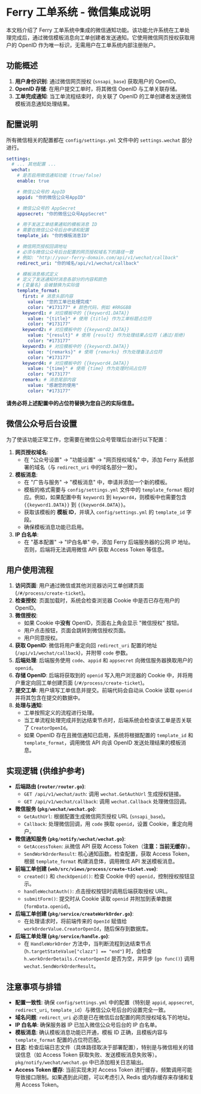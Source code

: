 # Ferry 工单系统 - 微信集成说明

本文档介绍了 Ferry 工单系统中集成的微信通知功能。该功能允许系统在工单处理完成后，通过微信模板消息向工单创建者发送通知。它使用微信网页授权获取用户的 OpenID 作为唯一标识，无需用户在工单系统内部注册账户。

## 功能概述

1.  **用户身份识别**: 通过微信网页授权 (`snsapi_base`) 获取用户的 OpenID。
2.  **OpenID 存储**: 在用户提交工单时，将其微信 OpenID 与工单关联存储。
3.  **工单完成通知**: 当工单流程结束时，向关联了 OpenID 的工单创建者发送微信模板消息通知处理结果。

## 配置说明

所有微信相关的配置都在 `config/settings.yml` 文件中的 `settings.wechat` 部分进行。

```yaml
settings:
  # ... 其他配置 ...
  wechat:
    # 是否启用微信通知功能 (true/false)
    enable: true

    # 微信公众号的 AppID
    appid: "你的微信公众号AppID"

    # 微信公众号的 AppSecret
    appsecret: "你的微信公众号AppSecret"

    # 用于发送工单结果通知的模板消息 ID
    # 需要在微信公众号后台申请和配置
    template_id: "你的模板消息ID"

    # 微信网页授权回调地址
    # 必须与微信公众号后台配置的网页授权域名下的路径一致
    # 例如: "http://your-ferry-domain.com/api/v1/wechat/callback"
    redirect_uri: "你的域名/api/v1/wechat/callback"

    # 模板消息格式定义
    # 定义了发送通知时消息各部分的内容和颜色
    # {变量名} 会被替换为实际值
    template_format:
      first: # 消息头部内容
        value: "您的工单已处理完成"
        color: "#173177" # 颜色代码，例如 #RRGGBB
      keyword1: # 对应模板中的 {{keyword1.DATA}}
        value: "{title}" # 使用 {title} 作为工单标题占位符
        color: "#173177"
      keyword2: # 对应模板中的 {{keyword2.DATA}}
        value: "{result}" # 使用 {result} 作为处理结果占位符 (通过/拒绝)
        color: "#173177"
      keyword3: # 对应模板中的 {{keyword3.DATA}}
        value: "{remarks}" # 使用 {remarks} 作为处理备注占位符
        color: "#173177"
      keyword4: # 对应模板中的 {{keyword4.DATA}}
        value: "{time}" # 使用 {time} 作为处理时间占位符
        color: "#173177"
      remark: # 消息尾部内容
        value: "感谢您的使用"
        color: "#173177"
```

**请务必将上述配置中的占位符替换为您自己的实际信息。**

## 微信公众号后台设置

为了使该功能正常工作，您需要在微信公众号管理后台进行以下配置：

1.  **网页授权域名**:
    *   在 "公众号设置" -> "功能设置" -> "网页授权域名" 中，添加 Ferry 系统部署的域名（与 `redirect_uri` 中的域名部分一致）。
2.  **模板消息**:
    *   在 "广告与服务" -> "模板消息" 中，申请并添加一个新的模板。
    *   模板的格式需要与 `config/settings.yml` 文件中的 `template_format` 相对应。例如，如果配置中有 `keyword1` 到 `keyword4`，则模板中也需要包含 `{{keyword1.DATA}}` 到 `{{keyword4.DATA}}`。
    *   获取该模板的 **模板 ID**，并填入 `config/settings.yml` 的 `template_id` 字段。
    *   确保模板消息功能已启用。
3.  **IP 白名单**:
    *   在 "基本配置" -> "IP白名单" 中，添加 Ferry 后端服务器的公网 IP 地址。否则，后端将无法调用微信 API 获取 Access Token 等信息。

## 用户使用流程

1.  **访问页面**: 用户通过微信或其他浏览器访问工单创建页面 (`/#/process/create-ticket`)。
2.  **检查授权**: 页面加载时，系统会检查浏览器 Cookie 中是否已存在用户的 OpenID。
3.  **微信授权**:
    *   如果 Cookie 中**没有** OpenID，页面右上角会显示 "微信授权" 按钮。
    *   用户点击按钮，页面会跳转到微信授权页面。
    *   用户同意授权。
4.  **获取 OpenID**: 微信将用户重定向回 `redirect_uri` 配置的地址 (`/api/v1/wechat/callback`)，并附带 `code` 参数。
5.  **后端处理**: 后端服务使用 `code`、`appid` 和 `appsecret` 向微信服务器换取用户的 `openid`。
6.  **存储 OpenID**: 后端将获取到的 `openid` 写入用户浏览器的 Cookie 中，并将用户重定向回工单创建页面 (`/#/process/create-ticket`)。
7.  **提交工单**: 用户填写工单信息并提交。前端代码会自动从 Cookie 读取 `openid` 并将其包含在提交的数据中。
8.  **处理与通知**:
    *   工单按照定义的流程进行处理。
    *   当工单流程处理完成并到达结束节点时，后端系统会检查该工单是否关联了 `CreatorOpenId`。
    *   如果 OpenID 存在且微信通知已启用，系统将根据配置的 `template_id` 和 `template_format`，调用微信 API 向该 OpenID 发送处理结果的模板消息。

## 实现逻辑 (供维护参考)

*   **后端路由 (`router/router.go`)**:
    *   `GET /api/v1/wechat/auth`: 调用 `wechat.GetAuthUrl` 生成授权链接。
    *   `GET /api/v1/wechat/callback`: 调用 `wechat.Callback` 处理微信回调。
*   **微信服务 (`pkg/wechat/wechat.go`)**:
    *   `GetAuthUrl`: 根据配置生成微信网页授权 URL (`snsapi_base`)。
    *   `Callback`: 处理微信回调，用 `code` 换取 `openid`，设置 Cookie，重定向用户。
*   **微信通知服务 (`pkg/notify/wechat/wechat.go`)**:
    *   `GetAccessToken`: 从微信 API 获取 Access Token（**注意：当前无缓存**）。
    *   `SendWorkOrderResult`: 核心通知函数。检查配置，获取 Access Token，根据 `template_format` 构建消息体，调用微信 API 发送模板消息。
*   **前端工单创建 (`web/src/views/process/create-ticket.vue`)**:
    *   `created()` 和 `checkOpenid()`: 检查 Cookie 中的 `openid`，控制授权按钮显示。
    *   `handleWechatAuth()`: 点击授权按钮时调用后端获取授权 URL。
    *   `submitForm()`: 提交时从 Cookie 读取 `openid` 并附加到表单数据 (`formData.openid`)。
*   **后端工单创建 (`pkg/service/createWorkOrder.go`)**:
    *   在处理请求时，将前端传来的 `OpenId` 赋值给 `workOrderValue.CreatorOpenId`，随后保存到数据库。
*   **后端工单处理 (`pkg/service/handle.go`)**:
    *   在 `HandleWorkOrder` 方法中，当判断流程到达结束节点 (`h.targetStateValue["clazz"] == "end"`) 时，会检查 `h.workOrderDetails.CreatorOpenId` 是否为空，并异步 (`go func()`) 调用 `wechat.SendWorkOrderResult`。

## 注意事项与排错

*   **配置一致性**: 确保 `config/settings.yml` 中的配置（特别是 `appid`, `appsecret`, `redirect_uri`, `template_id`）与微信公众号后台的设置完全一致。
*   **域名问题**: `redirect_uri` 必须是已在微信后台配置的网页授权域名下的地址。
*   **IP 白名单**: 确保服务器 IP 已加入微信公众号后台的 IP 白名单。
*   **模板消息**: 确认模板消息功能已开通，模板 ID 正确，且模板内容与 `template_format` 配置的占位符匹配。
*   **日志**: 检查后端日志文件（具体路径取决于部署配置），特别是与微信相关的错误信息（如 Access Token 获取失败、发送模板消息失败等）。`pkg/notify/wechat/wechat.go` 中已添加相关日志输出。
*   **Access Token 缓存**: 当前实现未对 Access Token 进行缓存，频繁调用可能导致接口限制。如果遇到此问题，可以考虑引入 Redis 或内存缓存来存储和复用 Access Token。 